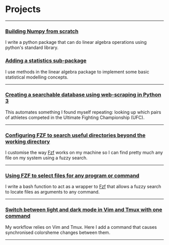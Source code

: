 # Projects

<hr> 

### [Building Numpy from scratch](./numpy_from_scratch/numpy_from_scratch.md)
I write a python package that can do linear algebra operations using python's
standard library.

### [Adding a statistics sub-package](./stats_from_scratch/stats_from_scratch.md)
I use methods in the linear algebra package to implement some basic
statistical modelling concepts.

<hr>

### [Creating a searchable database using web-scraping in Python 3](./ufc_database/ufc_database.md)
This automates something I found myself repeating: looking up which pairs of
athletes competed in the Ultimate Fighting Championship (UFC).

<hr>

### [Configuring FZF to search useful directories beyond the working directory](./fzf_search_dirs/fzf_search_dirs.md)
I customise the way [Fzf](https://github.com/junegunn/fzf) works on my machine
so I can find pretty much any file on my system using a fuzzy search.

<hr>

### [Using FZF to select files for any program or command](./fzf_launcher/fzf_launcher.md)
I write a bash function to act as a wrapper to
[Fzf](https://github.com/junegunn/fzf) that allows a fuzzy search to locate
files as arguments to any command.

<hr>

### [Switch between light and dark mode in Vim and Tmux with one command ](./colour_switching_terminal/colour_switching_terminal.md)
My workflow relies on Vim and Tmux. Here I add a command that causes
synchronised colorsheme changes between them.

<hr>

